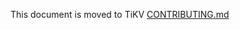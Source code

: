 This document is moved to TiKV [CONTRIBUTING.md](https://github.com/tikv/tikv/blob/master/CONTRIBUTING.md)
